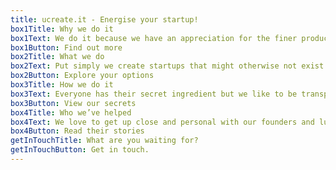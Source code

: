 ```yaml
---
title: ucreate.it - Energise your startup!
box1Title: Why we do it
box1Text: We do it because we have an appreciation for the finer products in life. We are fanatical about everything startup and excited by the journey that entails. Beginning with your idea and witnessing its progression fuels us with pride and passion. Your idea becomes our own as we invest just as much time and energy as you do!
box1Button: Find out more
box2Title: What we do
box2Text: Put simply we create startups that might otherwise not exist. We just can't get enough of empowering our founders to solve real problems with clever solutions. We live and breathe agile development and specialise in getting your startup to market in under 90 days (we work with enterprise too!).
box2Button: Explore your options
box3Title: How we do it
box3Text: Everyone has their secret ingredient but we like to be transparent. We've crafted what we feel is the best way to build truly amazing products. Exploration, Creation, Validation, Domination. It sounds simple but that's because we do the hard work. Better still, we're working even harder to refine and improve it further!
box3Button: View our secrets
box4Title: Who we’ve helped
box4Text: We love to get up close and personal with our founders and luckily for you they also like sharing their experiences. Here you can find out more about how we help across the board with product guidance, business strategy, marketing campaigns, legal advice, future finance and everything in-between.
box4Button: Read their stories
getInTouchTitle: What are you waiting for?
getInTouchButton: Get in touch.
---
```


